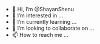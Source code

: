 - 👋 Hi, I’m @ShayanShenu
- 👀 I’m interested in ...
- 🌱 I’m currently learning ...
- 💞️ I’m looking to collaborate on ...
- 📫 How to reach me ...

<!---
ShayanShenu/ShayanShenu is a ✨ special ✨ repository because its `README.md` (this file) appears on your GitHub profile.
You can click the Preview link to take a look at your changes.
--->
